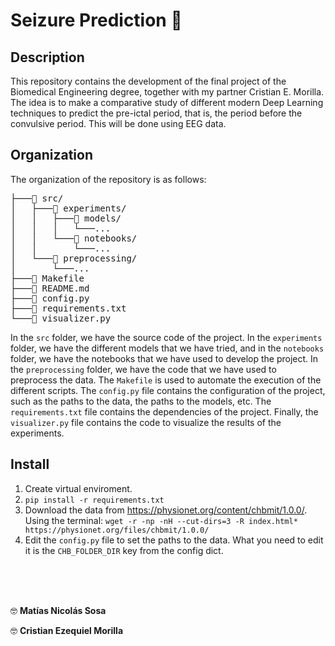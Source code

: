 # Seizure Prediction 🧠

## Description

This repository contains the development of the final project of the Biomedical Engineering degree, together with my partner Cristian E. Morilla. The idea is to make a comparative study of different modern Deep Learning techniques to predict the pre-ictal period, that is, the period before the convulsive period. This will be done using EEG data.


## Organization

The organization of the repository is as follows:

<pre>
├───📁 src/
│   ├───📁 experiments/
│   │   ├───📁 models/
│   │   │   └───...
│   │   └───📁 notebooks/
│   │       └───...
│   └───📁 preprocessing/
│       └───...
├───📄 Makefile
├───📄 README.md
├───📄 config.py
├───📄 requirements.txt
└───📄 visualizer.py
</pre>

In the `src` folder, we have the source code of the project. In the `experiments` folder, we have the different models that we have tried, and in the `notebooks` folder, we have the notebooks that we have used to develop the project. In the `preprocessing` folder, we have the code that we have used to preprocess the data. The `Makefile` is used to automate the execution of the different scripts. The `config.py` file contains the configuration of the project, such as the paths to the data, the paths to the models, etc. The `requirements.txt` file contains the dependencies of the project. Finally, the `visualizer.py` file contains the code to visualize the results of the experiments.


## Install

1. Create virtual enviroment.
2. `pip install -r requirements.txt`
3. Download the data from https://physionet.org/content/chbmit/1.0.0/. Using the terminal: `wget -r -np -nH --cut-dirs=3 -R index.html* https://physionet.org/files/chbmit/1.0.0/`
4. Edit the `config.py` file to set the paths to the data. What you need to edit it is the `CHB_FOLDER_DIR` key from the config dict.


<br>
<br>
<br>

🤓 **Matías Nicolás Sosa**

🤓 **Cristian Ezequiel Morilla**